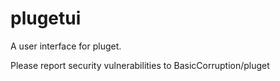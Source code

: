 # plugetui
A user interface for pluget.

Please report security vulnerabilities to BasicCorruption/pluget
